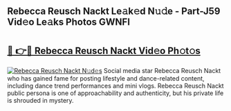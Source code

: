 ## Rebecca Reusch Nackt Le𝚊k𝚎d N𝚞𝚍e - Part-J59 Vid𝚎o Le𝚊ks Photos GWNFl

# <h2><a href="http://fbaw6w7.evod.top/?m=Rebecca+Reusch+Nackt">🔗 👉🔴 Rebecca Reusch Nackt Vid𝚎o Ph𝚘t𝚘s</a></h2>

[![Rebecca Reusch Nackt N𝚞d𝚎s](https://i.imgur.com/8V9OHl7.gif)](http://fbaw6w7.evod.top/?m=Rebecca+Reusch+Nackt)
Social media star Rebecca Reusch Nackt who has gained fame for posting lifestyle and dance-related content, including dance trend performances and mini vlogs. Rebecca Reusch Nackt public persona is one of approachability and authenticity, but his private life is shrouded in mystery. 

